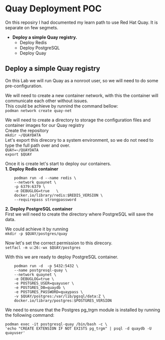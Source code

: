 # Quay Deployment POC

On this reposiry I had documented my learn path to use Red Hat Quay.
It is separate on few segmets.
+ **Deploy a simple Quay registry.**
  - Deploy Redis
  - Deploy PostgreSQL
  - Deploy Quay

## Deploy a simple Quay registry
On this Lab we will run Quay as a nonroot user, so we will need to do some pre-configuration.<br>

We will need to create a new container network, with this the container will communicate each other without issues.<br>
This could be achieve by runnind the command bellow:<br>
`podman network create quay-net`<br>

We will need to create a directory to storage the configuration files and container images for our Quay registry<br>
Create the repository<br>
`mkdir ~/QUAYDATA`<br>
Let's export this direcory to a system environment, so we do not need to type the full path over and over.<br>
`QUAY=~/QUAYDATA`<br>
`export $QUAY`

Once it is create let's start to deploy our containers.<br>
**1. Deploy Redis container**<br>
```
    podman run -d --name redis \
    --network quaynet \
    -p 6379:6379 \
    -e DEBUGLOG=true   \
    docker.io/library/redis:$REDIS_VERSION \
    --requirepass strongpassword 
```

**2. Deploy PostgreSQL container**<br>
First we will need to create the directory where PostgreSQL will save the data.<br>

We could achieve it by running<br>
`mkdir -p $QUAY/postgres/quay`<br>

Now let's set the correct permission to this direcory.<br>
`setfacl -m u:26:-wx $QUAY/postgres`<br>

With this we are ready to deploy PostgreSQL container.<br>
```
    podman run -d  -p 5432:5432 \
    --name postgresql-quay \
    --network quaynet \
    -e DEBUGLOG=true \
    -e POSTGRES_USER=quayuser \
    -e POSTGRES_DB=quaydb \
    -e POSTGRES_PASSWORD=quaypass \
    -v $QUAY/postgres:/var/lib/pgsql/data:Z \
    docker.io/library/postgres:$POSTGRES_VERSION
```

We need to ensure that the Postgres pg_trgm module is installed by running the following command:
```
podman exec -it postgresql-quay /bin/bash -c \
'echo "CREATE EXTENSION IF NOT EXISTS pg_trgm" | psql -d quaydb -U quayuser'
```
